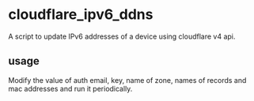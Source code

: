 # cloudflare_ipv6_ddns
A script to update IPv6 addresses of a device using cloudflare v4 api.
## usage
Modify the value of auth email, key, name of zone, names of records and mac addresses and run it periodically.
